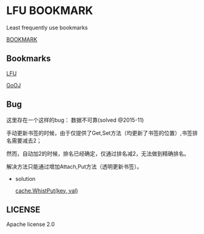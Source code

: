 #	LFU BOOKMARK

Least frequently use bookmarks

[BOOKMARK](http://bookmark.daoapp.io/)

##	Bookmarks

[LFU](https://github.com/shaalx/leetcode/tree/master/lfu2)

[GoOJ](http://gooj-shaalx.myalauda.cn/)

##	Bug

这里存在一个这样的bug： 数据不可靠(solved @2015-11)

手动更新书签的时候，由于仅提供了Get,Set方法（均更新了书签的位置）,书签排名需要减去2；

然而，自动加2的时候，排名已经确定，仅通过排名减2，无法做到精确排名。

解决方法只能通过增加Attach,Put方法（透明更新书签）。

*	solution

	[cache.WhistPut(key, val)](https://github.com/shaalx/leetcode/blob/master/lfu2/lfu.go#L151)

##	LICENSE

Apache license 2.0